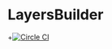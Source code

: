 # LayersBuilder
+[![Circle CI](https://circleci.com/gh/jereksel/LayersBuilder/tree/master.svg?style=svg)](https://circleci.com/gh/jereksel/LayersBuilder/tree/master)